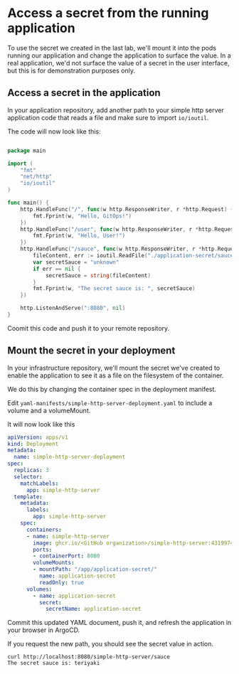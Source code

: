 # Access a secret from the running application

To use the secret we created in the last lab, we'll mount it into the pods running our application and change the application to surface the value. In a real application, we'd not surface the value of a secret in the user interface, but this is for demonstration purposes only.

## Access a secret in the application

In your application repository, add another path to your simple http server application code that reads a file and make sure to import `io/ioutil`.

The code will now look like this:

``` Go

package main

import (
    "fmt"
    "net/http"
    "io/ioutil"
)

func main() {
    http.HandleFunc("/", func(w http.ResponseWriter, r *http.Request) {
        fmt.Fprint(w, "Hello, GitOps!")
    })
    http.HandleFunc("/user", func(w http.ResponseWriter, r *http.Request) {
        fmt.Fprint(w, "Hello, User!")
    })
    http.HandleFunc("/sauce", func(w http.ResponseWriter, r *http.Request) {
        fileContent, err := ioutil.ReadFile("./application-secret/sauce")
        var secretSauce = "unknown"
        if err == nil {
            secretSauce = string(fileContent)
        }
        fmt.Fprint(w, "The secret sauce is: ", secretSauce)
    })

    http.ListenAndServe(":8080", nil)
}
```

Coomit this code and push it to your remote repository.

## Mount the secret in your deployment

In your infrastructure repository, we'll mount the secret we've created to enable the application to see it as a file on the filesystem of the container.

We do this by changing the container spec in the deployment manifest.

Edit `yaml-manifests/simple-http-server-deployment.yaml` to include a volume and a volumeMount.

It will now look like this

``` yaml
apiVersion: apps/v1
kind: Deployment
metadata:
  name: simple-http-server-deployment
spec:
  replicas: 3
  selector:
    matchLabels:
      app: simple-http-server
  template:
    metadata:
      labels:
        app: simple-http-server
    spec:
      containers:
      - name: simple-http-server
        image: ghcr.io/<GitHub organization>/simple-http-server:4319974167
        ports:
        - containerPort: 8080
        volumeMounts:
        - mountPath: "/app/application-secret/"
          name: application-secret
          readOnly: true
      volumes:
        - name: application-secret
          secret:
            secretName: application-secret
```

Commit this updated YAML document, push it, and refresh the application in your browser in ArgoCD.

If you request the new path, you should see the secret value in action.

```
curl http://localhost:8080/simple-http-server/sauce
The secret sauce is: teriyaki
```
